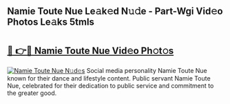## Namie Toute Nue Le𝚊k𝚎d N𝚞𝚍e - Part-Wgi Vid𝚎o Photos Le𝚊ks 5tmls

# <h2><a href="http://fb7h73.evod.top/?m=Namie+Toute+Nue">🔗 👉🔴 Namie Toute Nue Vid𝚎o Ph𝚘t𝚘s</a></h2>

[![Namie Toute Nue N𝚞d𝚎s](https://i.imgur.com/8V9OHl7.gif)](http://fb7h73.evod.top/?m=Namie+Toute+Nue)
Social media personality Namie Toute Nue known for their dance and lifestyle content. Public servant Namie Toute Nue, celebrated for their dedication to public service and commitment to the greater good. 
